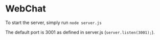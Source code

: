 # WebChat

To start the server, simply run ```node server.js```

The default port is 3001 as defined in server.js (```server.listen(3001);```).
